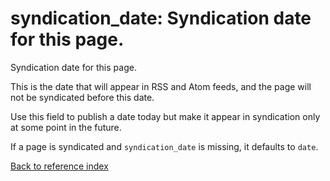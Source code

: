 # syndication_date: Syndication date for this page.

Syndication date for this page.

This is the date that will appear in RSS and Atom feeds, and the page will not
be syndicated before this date.

Use this field to publish a date today but make it appear in
syndication only at some point in the future.

If a page is syndicated and `syndication_date` is missing, it defaults to `date`.

[Back to reference index](../README.md)
